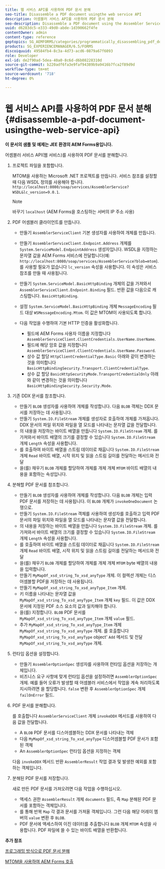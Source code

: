 ```yaml
---
title: 웹 서비스 API를 사용하여 PDF 문서 분해
seo-title: Disassemble a PDF document usingthe web service API
description: 어셈블러 서비스 API를 사용하여 PDF 문서 분해
seo-description: Disassemble a PDF document using the Assembler Service API
uuid: d6283dc5-e333-49d0-abde-1d390662f4fe
contentOwner: admin
content-type: reference
geptopics: SG_AEMFORMS/categories/programmatically_disassembling_pdf_documents
products: SG_EXPERIENCEMANAGER/6.5/FORMS
discoiquuid: 49584fb4-8c3a-4d73-acd6-0879a67f6093
role: Developer
exl-id: de2f90ad-5dea-40a0-8c6d-d6b08228310d
source-git-commit: b220adf6fa3e9faf94389b9a9416b7fca2f89d9d
workflow-type: tm+mt
source-wordcount: '718'
ht-degree: 0%

---
```


# 웹 서비스 API를 사용하여 PDF 문서 분해 {#disassemble-a-pdf-document-usingthe-web-service-api}

**이 문서의 샘플 및 예제는 JEE 환경의 AEM Forms용입니다.**

어셈블러 서비스 API(웹 서비스)를 사용하여 PDF 문서를 분해합니다.

1. 프로젝트 파일을 포함합니다.

   MTOM을 사용하는 Microsoft .NET 프로젝트를 만듭니다. 서비스 참조를 설정할 때 다음 WSDL 정의를 사용해야 합니다. `http://localhost:8080/soap/services/AssemblerService?WSDL&lc_version=9.0.1`.

   >[!NOTE]
   >
   >바꾸기 `localhost` (AEM Forms을 호스팅하는 서버의 IP 주소 사용)

1. PDF 어셈블러 클라이언트를 만듭니다.

   * 만들기 `AssemblerServiceClient` 기본 생성자를 사용하여 개체를 만듭니다.
   * 만들기 `AssemblerServiceClient.Endpoint.Address` 개체를 `System.ServiceModel.EndpointAddress` 생성자입니다. WSDL을 지정하는 문자열 값을 AEM Forms 서비스에 전달합니다(예: `http://localhost:8080/soap/services/AssemblerService?blob=mtom`). 를 사용할 필요가 없습니다 `lc_version` 속성을 사용합니다. 이 속성은 서비스 참조를 만들 때 사용됩니다.
   * 만들기 `System.ServiceModel.BasicHttpBinding` 개체의 값을 가져와서 `AssemblerServiceClient.Endpoint.Binding` 필드. 반환 값을 다음으로 캐스팅합니다. `BasicHttpBinding`.
   * 설정 `System.ServiceModel.BasicHttpBinding` 개체 `MessageEncoding` 필드 대상 `WSMessageEncoding.Mtom`. 이 값은 MTOM이 사용되도록 합니다.
   * 다음 작업을 수행하여 기본 HTTP 인증을 활성화합니다.

      * 필드에 AEM Forms 사용자 이름을 지정합니다 `AssemblerServiceClient.ClientCredentials.UserName.UserName`.
      * 필드에 해당 암호 값을 지정합니다 `AssemblerServiceClient.ClientCredentials.UserName.Password`.
      * 상수 값 할당 `HttpClientCredentialType.Basic` 아래와 같이 변경하는 것을 의미합니다 `BasicHttpBindingSecurity.Transport.ClientCredentialType`.
      * 상수 값 할당 `BasicHttpSecurityMode.TransportCredentialOnly` 아래와 같이 변경하는 것을 의미합니다 `BasicHttpBindingSecurity.Security.Mode`.

1. 기존 DDX 문서를 참조합니다.

   * 만들기 `BLOB` 생성자를 사용하여 개체를 작성합니다. 다음 `BLOB` 객체는 DDX 문서를 저장하는 데 사용됩니다.
   * 만들기 `System.IO.FileStream` 개체를 생성자로 호출하여 개체를 가져옵니다. DDX 문서의 파일 위치와 파일을 열 모드를 나타내는 문자열 값을 전달합니다.
   * 의 내용을 저장하는 바이트 배열을 만듭니다 `System.IO.FileStream` 개체. 를 가져와서 바이트 배열의 크기를 결정할 수 있습니다 `System.IO.FileStream` 개체 `Length` 속성을 사용합니다.
   * 를 호출하여 바이트 배열을 스트림 데이터로 채웁니다 `System.IO.FileStream` 개체 `Read` 바이트 배열, 시작 위치 및 읽을 스트림 길이를 전달하는 메서드와 전달
   * 을(를) 채우기 `BLOB` 개체를 할당하여 개체를 개체 개체 `MTOM` 바이트 배열의 내용을 포함하는 속성입니다.

1. 분해할 PDF 문서를 참조합니다.

   * 만들기 `BLOB` 생성자를 사용하여 개체를 작성합니다. 다음 `BLOB` 개체는 입력 PDF 문서를 저장하는 데 사용됩니다. 이 `BLOB` 개체가 `invokeOneDocument` 논쟁으로.
   * 만들기 `System.IO.FileStream` 객체를 사용하여 생성자를 호출하고 입력 PDF 문서의 파일 위치와 파일을 열 모드를 나타내는 문자열 값을 전달합니다.
   * 의 내용을 저장하는 바이트 배열을 만듭니다 `System.IO.FileStream` 개체. 를 가져와서 바이트 배열의 크기를 결정할 수 있습니다 `System.IO.FileStream` 개체 `Length` 속성을 사용합니다.
   * 를 호출하여 바이트 배열을 스트림 데이터로 채웁니다 `System.IO.FileStream` 개체 `Read` 바이트 배열, 시작 위치 및 읽을 스트림 길이를 전달하는 메서드와 전달
   * 을(를) 채우기 `BLOB` 개체를 할당하여 개체를 개체 개체 `MTOM` byte 배열의 내용을 입력합니다.
   * 만들기 `MyMapOf_xsd_string_To_xsd_anyType` 개체. 이 컬렉션 개체는 디스어셈블할 PDF을 저장하는 데 사용됩니다.
   * 만들기 `MyMapOf_xsd_string_To_xsd_anyType_Item` 개체.
   * 키 이름을 나타내는 문자열 값을 `MyMapOf_xsd_string_To_xsd_anyType_Item` 개체 `key` 필드. 이 값은 DDX 문서에 지정된 PDF 소스 요소의 값과 일치해야 합니다.
   * 을(를) 지정합니다. `BLOB` PDF 문서를 `MyMapOf_xsd_string_To_xsd_anyType_Item` 개체 `value` 필드.
   * 추가 `MyMapOf_xsd_string_To_xsd_anyType_Item` 개체 `MyMapOf_xsd_string_To_xsd_anyType` 개체. 를 호출합니다 `MyMapOf_xsd_string_To_xsd_anyType` object&#39; `Add` 메서드 및 전달 `MyMapOf_xsd_string_To_xsd_anyType` 개체.

1. 런타임 옵션을 설정합니다.

   * 만들기 `AssemblerOptionSpec` 생성자를 사용하여 런타임 옵션을 저장하는 개체입니다.
   * 비즈니스 요구 사항에 맞게 런타임 옵션을 설정하려면 `AssemblerOptionSpec` 개체. 예를 들어 오류가 발생할 때 어셈블러 서비스에서 작업을 계속 처리하도록 지시하려면 을 할당합니다. `false` 변환 후 `AssemblerOptionSpec` 개체 `failOnError` 필드.

1. PDF 문서를 분해합니다.

   를 호출합니다 `AssemblerServiceClient` 개체 `invokeDDX` 메서드를 사용하여 다음 값을 전달합니다.

   * A `BLOB` PDF 문서를 디스어셈블하는 DDX 문서를 나타내는 객체
   * 다음 `MyMapOf_xsd_string_To_xsd_anyType` 디스어셈블할 PDF 문서가 포함된 객체
   * An `AssemblerOptionSpec` 런타임 옵션을 지정하는 객체

   다음 `invokeDDX` 메서드 반환 `AssemblerResult` 작업 결과 및 발생한 예외를 포함하는 객체입니다.

1. 분해된 PDF 문서를 저장합니다.

   새로 만든 PDF 문서를 가져오려면 다음 작업을 수행하십시오.

   * 액세스 권한 `AssemblerResult` 개체 `documents` 필드, 즉 `Map` 분해된 PDF 문서를 포함하는 객체입니다.
   * 를 통해 반복 `Map` 각 결과 문서를 가져올 객체입니다. 그런 다음 해당 어레이 멤버의 `value` 변환 후 `BLOB`.
   * PDF 문서에 액세스하여 이진 데이터를 추출합니다 `BLOB` 개체 `MTOM` 속성을 사용합니다. PDF 파일에 쓸 수 있는 바이트 배열을 반환합니다.

**추가 참조**

[프로그래밍 방식으로 PDF 문서 분해](/help/forms/developing/programmatically-disassembling-pdf-documents.md#programmatically-disassembling-pdf-documents)

[MTOM을 사용하여 AEM Forms 호출](/help/forms/developing/invoking-aem-forms-using-web.md#invoking-aem-forms-using-mtom)
